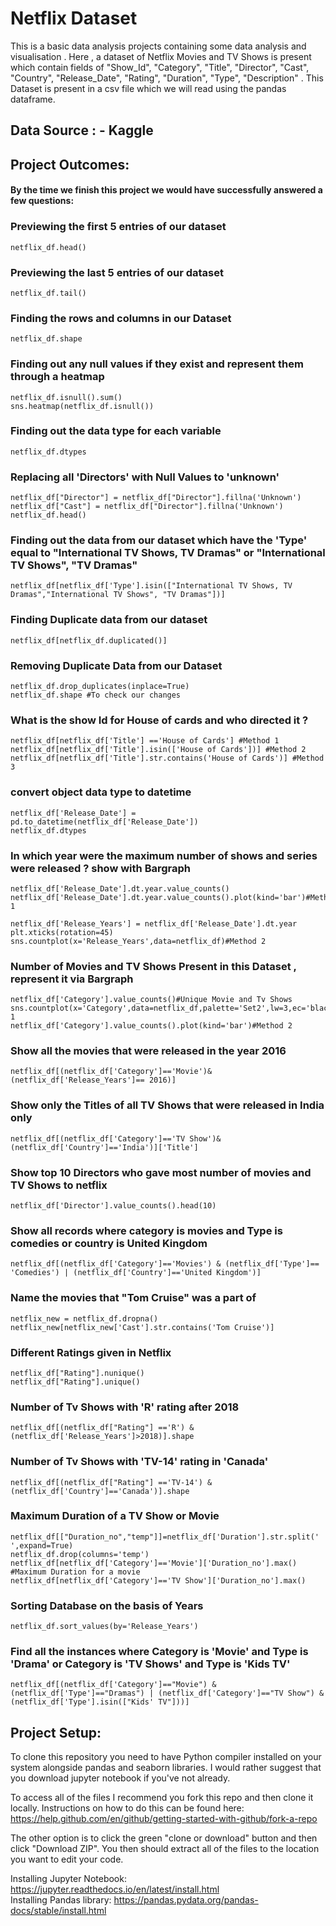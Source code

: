 # Netflix Dataset 

This is a basic data analysis projects containing some data analysis and visualisation . Here , a dataset of Netflix Movies and TV Shows is present which contain fields of "Show_Id", "Category", "Title", "Director", "Cast", "Country", "Release_Date", "Rating", "Duration",        "Type", "Description"  . This Dataset is present in a csv file which we will read using the pandas dataframe.

## Data Source : - Kaggle


## Project Outcomes:
#### By the time we finish this project we would have successfully answered a few questions:

### Previewing the first 5 entries of our dataset
```
netflix_df.head()
```
### Previewing the last 5 entries of our dataset
```
netflix_df.tail()
```
### Finding the rows and columns in our Dataset
```
netflix_df.shape
```
### Finding out any null values if they exist and represent them through a heatmap
```
netflix_df.isnull().sum()
sns.heatmap(netflix_df.isnull())
```
### Finding out the data type for each variable
```
netflix_df.dtypes
```
### Replacing all 'Directors' with Null Values to 'unknown'
```
netflix_df["Director"] = netflix_df["Director"].fillna('Unknown')
netflix_df["Cast"] = netflix_df["Director"].fillna('Unknown')
netflix_df.head()
```
### Finding out the data from our dataset which have the 'Type' equal to "International TV Shows, TV Dramas" or "International TV Shows", "TV Dramas"
```
netflix_df[netflix_df['Type'].isin(["International TV Shows, TV Dramas","International TV Shows", "TV Dramas"])]
```
### Finding Duplicate data from our dataset
```
netflix_df[netflix_df.duplicated()]
```
### Removing Duplicate Data from our Dataset
```
netflix_df.drop_duplicates(inplace=True)
netflix_df.shape #To check our changes
```
### What is the show Id for House of cards and who directed it ?
```
netflix_df[netflix_df['Title'] =='House of Cards'] #Method 1
netflix_df[netflix_df['Title'].isin(['House of Cards'])] #Method 2
netflix_df[netflix_df['Title'].str.contains('House of Cards')] #Method 3
```
### convert object data type to datetime
```
netflix_df['Release_Date'] = pd.to_datetime(netflix_df['Release_Date'])
netflix_df.dtypes
```
### In which year were the maximum number of shows and series were released ? show with Bargraph
```
netflix_df['Release_Date'].dt.year.value_counts()
netflix_df['Release_Date'].dt.year.value_counts().plot(kind='bar')#Method 1

netflix_df['Release_Years'] = netflix_df['Release_Date'].dt.year
plt.xticks(rotation=45)
sns.countplot(x='Release_Years',data=netflix_df)#Method 2
```
### Number of Movies and TV Shows Present in this Dataset , represent it via Bargraph
```
netflix_df['Category'].value_counts()#Unique Movie and Tv Shows
sns.countplot(x='Category',data=netflix_df,palette='Set2',lw=3,ec='black',hatch='/')#Method 1
netflix_df['Category'].value_counts().plot(kind='bar')#Method 2
```
### Show all the movies that were released in the year 2016
```
netflix_df[(netflix_df['Category']=='Movie')&(netflix_df['Release_Years']== 2016)]
```
### Show only the Titles of all TV Shows that were released in India only
```
netflix_df[(netflix_df['Category']=='TV Show')&(netflix_df['Country']=='India')]['Title']
```
### Show top 10 Directors who gave most number of movies and TV Shows to netflix
```
netflix_df['Director'].value_counts().head(10)
```
### Show all records where category is movies and Type is comedies or country is United Kingdom
```
netflix_df[(netflix_df['Category']=='Movies') & (netflix_df['Type']== 'Comedies') | (netflix_df['Country']=='United Kingdom')]
```
### Name the movies that "Tom Cruise" was a part of
```
netflix_new = netflix_df.dropna()
netflix_new[netflix_new['Cast'].str.contains('Tom Cruise')]
```
### Different Ratings given in Netflix
```
netflix_df["Rating"].nunique()
netflix_df["Rating"].unique()
```
### Number of Tv Shows with 'R' rating after 2018
```
netflix_df[(netflix_df["Rating"] =='R') & (netflix_df['Release_Years']>2018)].shape
```
### Number of Tv Shows with 'TV-14' rating in 'Canada'
```
netflix_df[(netflix_df["Rating"] =='TV-14') & (netflix_df['Country']=='Canada')].shape
```
### Maximum Duration of a TV Show or Movie
```
netflix_df[["Duration_no","temp"]]=netflix_df['Duration'].str.split(' ',expand=True)
netflix_df.drop(columns='temp')
netflix_df[netflix_df['Category']=='Movie']['Duration_no'].max() #Maximum Duration for a movie
netflix_df[netflix_df['Category']=='TV Show']['Duration_no'].max()
```
### Sorting Database on the basis of Years
```
netflix_df.sort_values(by='Release_Years')
```
### Find all the instances where Category is 'Movie' and Type is 'Drama' or Category is 'TV Shows' and Type is 'Kids TV'
```
netflix_df[(netflix_df['Category']=="Movie") & (netflix_df['Type']=="Dramas") | (netflix_df['Category']=="TV Show") & (netflix_df['Type'].isin(["Kids' TV"]))]

```

## Project Setup:
To clone this repository you need to have Python compiler installed on your system alongside pandas and seaborn libraries. I would rather suggest that you download jupyter notebook if you've not already.

To access all of the files I recommend you fork this repo and then clone it locally. Instructions on how to do this can be found here: https://help.github.com/en/github/getting-started-with-github/fork-a-repo

The other option is to click the green "clone or download" button and then click "Download ZIP". You then should extract all of the files to the location you want to edit your code.

Installing Jupyter Notebook: https://jupyter.readthedocs.io/en/latest/install.html<br>
Installing Pandas library: https://pandas.pydata.org/pandas-docs/stable/install.html
